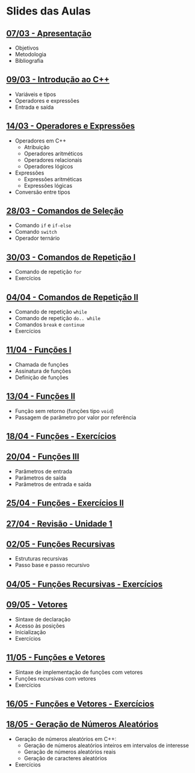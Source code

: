 # Slides das Aulas

## [07/03 - Apresentação](./slides/01-intro/01-intro.html)
 - Objetivos
 - Metodologia
 - Bibliografia

## [09/03 - Introdução ao C++](./slides/02-cpp/02-cpp.html)
 - Variáveis e tipos
 - Operadores e expressões
 - Entrada e saída

## [14/03 - Operadores e Expressões](./slides/03-op_e_exp/03-op_e_exp.html)
 - Operadores em C++
   - Atribuição
   - Operadores aritméticos
   - Operadores relacionais
   - Operadores lógicos
- Expressões
   - Expressões aritméticas
   - Expressões lógicas
- Conversão entre tipos

## [28/03 - Comandos de Seleção](./slides/04-comandos_selecao/04-comandos_selecao.html)
- Comando `if` e `if-else`
- Comando `switch`
- Operador ternário

## [30/03 - Comandos de Repetição I](./slides/05-comando_repeticao_for/05-comando_repeticao_for.html)
- Comando de repetição `for`
- Exercícios

## [04/04 - Comandos de Repetição II](./slides/06-comando_repeticao_while/06-comando_repeticao_while.html)
- Comando de repetição `while`
- Comando de repetição `do.. while`
- Comandos `break` e `continue`
- Exercícios

## [11/04 - Funções I](./slides/07-funcoes1/07-funcoes1.html)
- Chamada de funções
- Assinatura de funções
- Definição de funções

## [13/04 - Funções II](./slides/08-funcoes2/08-funcoes2.html)
- Função sem retorno (funções tipo `void`)
- Passagem de parâmetro por valor por referência

## [18/04 - Funções - Exercícios](./slides/exercicios_funcoes/exercicios_funcoes.html)

## [20/04 - Funções III](./slides/09-funcoes3/09-funcoes3.html)
- Parâmetros de entrada
- Parâmetros de saída
- Parâmetros de entrada e saída

## [25/04 - Funções - Exercícios II](./slides/exercicios_funcoes2/exercicios_funcoes2.html)

## [27/04 - Revisão - Unidade 1](./slides/revisao_unidade1/revisao_unidade1.html)

## [02/05 - Funções Recursivas](./slides/10-funcoes_rec/10-funcoes_rec.html)
- Estruturas recursivas
- Passo base e passo recursivo

## [04/05 - Funções Recursivas - Exercícios](./slides/exercicios_funcoes_rec/exercicios_funcoes_rec.html)

## [09/05 - Vetores](./slides/11-vetores/11-vetores.html)
- Sintaxe de declaração
- Acesso às posições
- Inicialização
- Exercícios

## [11/05 - Funções e Vetores](./slides/12-funcoes_e_vetores/12-funcoes_e_vetores.html)
- Sintaxe de implementação de funções com vetores
- Funções recursivas com vetores
- Exercícios

## [16/05 - Funções e Vetores - Exercícios](./slides/exercicios_funcoes_e_vetores/exercicios_funcoes_e_vetores.html)

## [18/05 - Geração de Números Aleatórios](./slides/13-numeros_aleatorios/13-numeros_aleatorios.html)
- Geração de números aleatórios em C++:
  - Geração de números aleatórios inteiros em intervalos de interesse
  - Geração de números aleatórios reais
  - Geração de caracteres aleatórios
- Exercícios

<!--

## [01/11 - Matrizes](./14-matrizes/)
- Sintaxe de declaração
- Acesso às posições
- Inicialização
- Exercícios

## [03/11 - Funções e Matrizes](./15-funcoes_e_matrizes/)
- Sintaxe de implementação de funções com matrizes
- Exercícios

## [08/11 - Exercícios Extra 2](./multiplicacao_matricial/)

## [10/11 - Revisão - Unidade 2](./revisao_unidade2/)

## [17/11 - Strings I](./16-strings1/)
- Caractere delimitador `\0`
- Inicialização
- Entrada/saída
- Funções de manipulação de strings

## [22/11 - Strings II](./17-strings2/)
- Leitura de strings com espaços em branco
- Exercícios

## [24/11 - Strings - Exercícios](./exercicios_strings)

## [29/11 - Tipos Estruturados I](./18-tipos_estruturados1/)
- Definição de tipos estruturados
- Operações com variáveis de tipos estruturados
- Vetores de variáveis de tipos estruturados
- Exercícios

## [01/12 - Tipos Estruturados II](./19-tipos_estruturados2/)
- Uso de tipos estruturados em funções
- Exercícios

## [06/12 - Ordenação](./20-ordenacao/)
- Ordenação
- Ordenação com tipos estruturados
  - Ordem crescente/decrescente de campos numéricos
  - Ordem alfabética de campos string

## [08/12 - Tipos Estruturados - Exercícios](./exercicios_tipos_estruturados)

## [13/12 - Aplicações com Matrizes de Relações](./21-aplicacoes)

## [15/12 - Revisão - Unidade 3](./revisao_unidade3/)

## [08/06 - Funções e Matrizes - Exercícios](./15a-funcoes_e_matrizes_exercicios)

-->